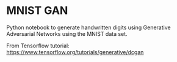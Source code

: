 # MNIST GAN
Python notebook to generate handwritten digits using Generative Adversarial Networks using the MNIST data set.

From Tensorflow tutorial: https://www.tensorflow.org/tutorials/generative/dcgan

